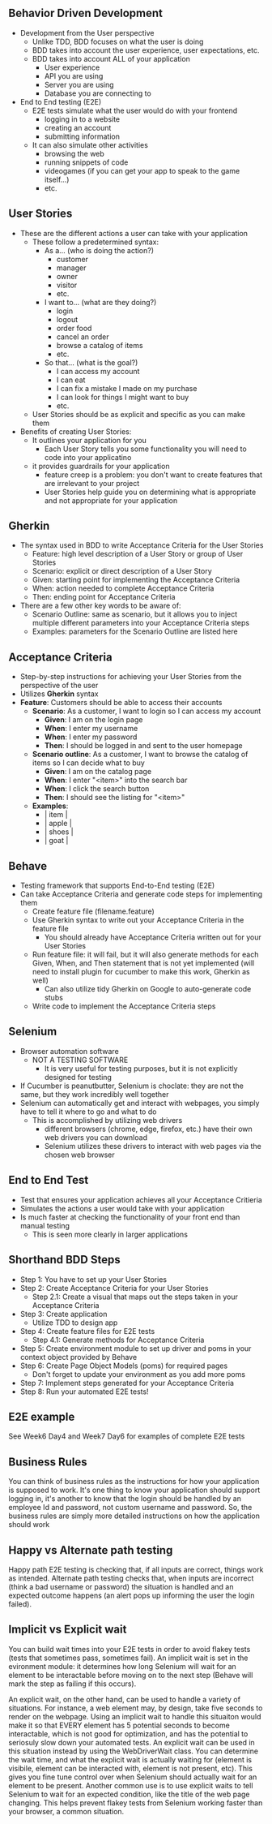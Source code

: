 ## Behavior Driven Development
- Development from the User perspective
    - Unlike TDD, BDD focuses on what the user is doing
    - BDD takes into account the user experience, user expectations, etc.
    - BDD takes into account ALL of your application
        - User experience
        - API you are using
        - Server you are using
        - Database you are connecting to
- End to End testing (E2E)
    - E2E tests simulate what the user would do with your frontend
        - logging in to a website
        - creating an account
        - submitting information
    - It can also simulate other activities
        - browsing the web
        - running snippets of code
        - videogames (if you can get your app to speak to the game itself...)
        - etc.

## User Stories
- These are the different actions a user can take with your application
    - These follow a predetermined syntax:
        - As a... (who is doing the action?)
            - customer
            - manager
            - owner
            - visitor
            - etc.
        - I want to... (what are they doing?)
            - login
            - logout
            - order food
            - cancel an order
            - browse a catalog of items
            - etc.
        - So that... (what is the goal?)
            - I can access my account
            - I can eat
            - I can fix a mistake I made on my purchase
            - I can look for things I might want to buy
            - etc.
    - User Stories should be as explicit and specific as you can make them
- Benefits of creating User Stories:
    - It outlines your application for you
        - Each User Story tells you some functionality you will need to code into your applicatino
    - it provides guardrails for your application
        - feature creep is a problem: you don't want to create features that are irrelevant to your project
        - User Stories help guide you on determining what is appropriate and not appropriate for your application

## Gherkin
- The syntax used in BDD to write Acceptance Criteria for the User Stories
    - Feature: high level description of a User Story or group of User Stories
    - Scenario: explicit or direct description of a User Story
    - Given: starting point for implementing the Acceptance Criteria
    - When: action needed to complete Acceptance Criteria
    - Then: ending point for Acceptance Criteria
- There are a few other key words to be aware of:
    - Scenario Outline: same as scenario, but it allows you to inject multiple different parameters into your Acceptance Criteria steps
    - Examples: parameters for the Scenario Outline are listed here

## Acceptance Criteria
- Step-by-step instructions for achieving your User Stories from the perspective of the user
- Utilizes **Gherkin** syntax
- **Feature**: Customers should be able to access their accounts
    - **Scenario**: As a customer, I want to login so I can access my account
        - **Given**: I am on the login page
        - **When**: I enter my username
        - **When**: I enter my password
        - **Then**: I should be logged in and sent to the user homepage
    - **Scenario outline**: As a customer, I want to browse the catalog of items so I can decide what to buy
        - **Given**: I am on the catalog page
        - **When**: I enter "\<item\>" into the search bar
        - **When**: I click the search button
        - **Then**: I should see the listing for "\<item\>"
    - **Examples**:
        - | item |
        - | apple |
        - | shoes |
        - | goat |

## Behave
- Testing framework that supports End-to-End testing (E2E)
- Can take Acceptance Criteria and generate code steps for implementing them
    - Create feature file (filename.feature)
    - Use Gherkin syntax to write out your Acceptance Criteria in the feature file
        - You should already have Acceptance Criteria written out for your User Stories
    - Run feature file: it will fail, but it will also generate methods for each Given, When, and Then statement that is not yet implemented (will need to install plugin for cucumber to make this work, Gherkin as well)
        - Can also utilize tidy Gherkin on Google to auto-generate code stubs 
    - Write code to implement the Acceptance Criteria steps

## Selenium
- Browser automation software
    - NOT A TESTING SOFTWARE
        - It is very useful for testing purposes, but it is not explicitly designed for testing
- If Cucumber is peanutbutter, Selenium is choclate: they are not the same, but they work incredibly well together
- Selenium can automatically get and interact with webpages, you simply have to tell it where to go and what to do
    - This is accomplished by utilizing web drivers
        - different browsers (chrome, edge, firefox, etc.) have their own web drivers you can download
        - Selenium utilizes these drivers to interact with web pages via the chosen web browser

## End to End Test
- Test that ensures your application achieves all your Acceptance Critieria
- Simulates the actions a user would take with your application
- Is much faster at checking the functionality of your front end than manual testing
    - This is seen more clearly in larger applications

## Shorthand BDD Steps
- Step 1: You have to set up your User Stories
- Step 2: Create Acceptance Criteria for your User Stories
    - Step 2.1: Create a visual that maps out the steps taken in your Acceptance Criteria
- Step 3: Create application
    - Utilize TDD to design app
- Step 4: Create feature files for E2E tests
    - Step 4.1: Generate methods for Acceptance Criteria
- Step 5: Create environment module to set up driver and poms in your context object provided by Behave
- Step 6: Create Page Object Models (poms) for required pages
    - Don't forget to update your environment as you add more poms
- Step 7: Implement steps generated for your Acceptance Criteria 
- Step 8: Run your automated E2E tests!

## E2E example
See Week6 Day4 and Week7 Day6 for examples of complete E2E tests

## Business Rules
You can think of business rules as the instructions for how your application is supposed to work. It's one thing to know your application should support logging in, it's another to know that the login should be handled by an employee Id and password, not custom username and password. So, the business rules are simply more detailed instructions on how the application should work

## Happy vs Alternate path testing
Happy path E2E testing is checking that, if all inputs are correct, things work as intended. Alternate path testing checks that, when inputs are incorrect (think a bad username or password) the situation is handled and an expected outcome happens (an alert pops up informing the user the login failed).

## Implicit vs Explicit wait
You can build wait times into your E2E tests in order to avoid flakey tests (tests that sometimes pass, sometimes fail). An implicit wait is set in the evironment module: it determines how long Selenium will wait for an element to be interactable before moving on to the next step (Behave will mark the step as failing if this occurs).

An explicit wait, on the other hand, can be used to handle a variety of situations. For instance, a web element may, by design, take five seconds to render on the webpage. Using an implicit wait to handle this situaiton would make it so that EVERY element has 5 potential seconds to become interactable, which is not good for optimization, and has the potential to seriosuly slow down your automated tests. An explicit wait can be used in this situation instead by using the WebDriverWait class. You can determine the wait time, and what the explicit wait is actually waiting for (element is visibile, element can be interacted with, element is not present, etc). This gives you fine tune control over when Selenium should actually wait for an element to be present. Another common use is to use explicit waits to tell Selenium to wait for an expected condition, like the title of the web page changing. This helps prevent flakey tests from Selenium working faster than your browser, a common situation. 